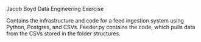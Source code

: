 Jacob Boyd
Data Engineering Exercise

Contains the infrastructure and code for a feed ingestion system using Python, Postgres, and CSVs. Feeder.py contains the code, which pulls data from the CSVs stored in the folder structures. 
